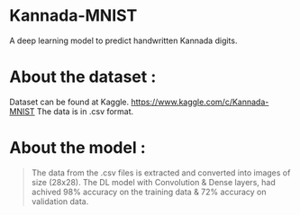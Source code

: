 # Kannada-MNIST
A deep learning model to predict handwritten Kannada digits.

# About the dataset :
Dataset can be found at Kaggle.
https://www.kaggle.com/c/Kannada-MNIST
The data is in .csv format.

# About the model :
>The data from the .csv files is extracted and converted into images of size (28x28).
>The DL model with Convolution & Dense layers, had achived 98% accuracy on the training data & 72% accuracy on validation data.

